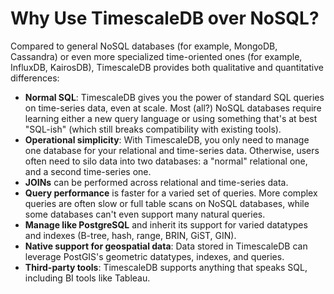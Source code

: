 # Why Use TimescaleDB over NoSQL?

Compared to general NoSQL databases (for example, MongoDB, Cassandra) or even
more specialized time-oriented ones (for example, InfluxDB, KairosDB),
TimescaleDB provides both qualitative and quantitative differences:

- **Normal SQL**: TimescaleDB gives you the power of standard SQL
  queries on time-series data, even at scale. Most (all?) NoSQL
  databases require learning either a new query language or using
  something that's at best "SQL-ish" (which still breaks compatibility
  with existing tools).
- **Operational simplicity**:  With TimescaleDB, you only need to manage one
  database for your relational and time-series data. Otherwise, users
  often need to silo data into two databases: a "normal" relational
  one, and a second time-series one.
- **JOINs** can be performed across relational and time-series data.
- **Query performance** is faster for a varied set
  of queries. More complex queries are often slow or full table scans
  on NoSQL databases, while some databases can't even support many
  natural queries.
- **Manage like PostgreSQL** and inherit its support for varied datatypes and
  indexes (B-tree, hash, range, BRIN, GiST, GIN).
- **Native support for geospatial data**: Data stored in TimescaleDB
  can leverage PostGIS's geometric datatypes, indexes, and queries.
- **Third-party tools**: TimescaleDB supports anything that speaks
  SQL, including BI tools like Tableau.
